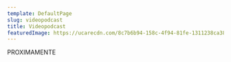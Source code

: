 ```yaml
---
template: DefaultPage
slug: videopodcast
title: Videopodcast
featuredImage: https://ucarecdn.com/8c7b6b94-158c-4f94-81fe-1311238ca38f/
---
```

P﻿ROXIMAMENTE